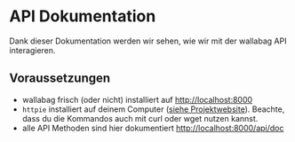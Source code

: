 API Dokumentation
=================

Dank dieser Dokumentation werden wir sehen, wie wir mit der wallabag API
interagieren.

Voraussetzungen
---------------

-   wallabag frisch (oder nicht) installiert auf <http://localhost:8000>
-   `httpie` installiert auf deinem Computer ([siehe
    Projektwebsite](https://github.com/jkbrzt/httpie)). Beachte, dass du
    die Kommandos auch mit curl oder wget nutzen kannst.
-   alle API Methoden sind hier dokumentiert
    <http://localhost:8000/api/doc>
